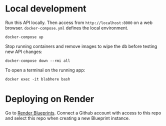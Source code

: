# Local development
Run this API locally. Then access from `http://localhost:8000` on a web browser. `docker-compose.yml` defines the local environment.
```
docker-compose up
```
Stop running containers and remove images to wipe the db before testing new API changes:
```
docker-compose down --rmi all
```
To open a terminal on the running app:
```
docker exec -it blabhere bash
```
# Deploying on Render
Go to [Render Blueprints](https://dashboard.render.com/blueprints). Connect a Github account with access to this repo and select this repo when creating a new Blueprint instance.